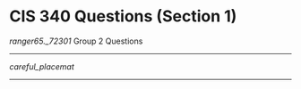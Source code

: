 # CIS 340 Questions (Section 1)

_ranger65.\_72301_
Group 2 Questions

---

_careful_placemat_

---

